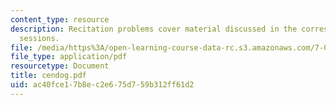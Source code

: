 ```yaml
---
content_type: resource
description: Recitation problems cover material discussed in the corresponding lecture
  sessions.
file: /media/https%3A/open-learning-course-data-rc.s3.amazonaws.com/7-012-introduction-to-biology-fall-2004/ac40fce17b8ec2e675d759b312ff61d2_cendog.pdf
file_type: application/pdf
resourcetype: Document
title: cendog.pdf
uid: ac40fce1-7b8e-c2e6-75d7-59b312ff61d2
---
```

